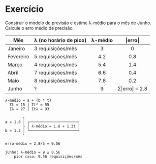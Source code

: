 # Exercício

Construir o modelo de previsão e estime λ-médio para o mês de Junho. Calcule o erro médio de precisão.

| Mês | λ (no horário de pico) | λ-médio | \|erro\| |
|-|-|:-:|:-:|
| Janeiro | 3 requisições/mês | 3 | 0 |
| Fevereiro | 5 requisições/mês | 4.2 | 0.8 |
| Março | 4 requisições/mês | 5.4 | 1.4 |
| Abril | 7 requisições/mês | 6.6 | 0.4 |
| Maio | 8 requisições/mês | 7.8 | 0.2 |
| Junho | ? | 9 | Σ\|erro\| = 2.8 |

```
λ-médio = a + (b * t)
  Σt = 15 | Σt² = 55
  Σλ = 27 | Σtλ = 93

        ┐
a = 1.8	│ ┌──────────────────────┐           
        ├ │ λ-médio = 1.8 + 1.2t │
b = 1.2 │ └──────────────────────┘
        ┘

erro-médio = 2.8/5 = 0.56

junho: λ-médio = 9 ± 0.56
    pior caso: 9.56 requisições/mês
```